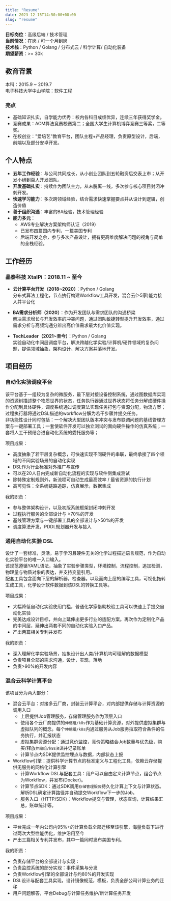 ```yaml
---
title: "Resume"
date: 2023-12-15T14:50:00+08:00
slug: "resume"
---
```


**目标岗位**：高级后端 / 技术管理  
**当前情况**：在岗 / 可一个月到岗  
**技术栈**：Python / Golang / 分布式云 / 科学计算/ 自动化装备  
**期望薪资**：>= 30k  

## 教育背景
本科：2015.9 ~ 2019.7  
电子科技大学中山学院：软件工程   
### 亮点
* 基础知识扎实，自学能力优秀：校内各科目成绩优异，连续三年获得奖学金。  
* 竞赛成果：ACM算法竞赛校赛第二；全国大学生计算机博弈竞赛三等奖，二等奖。
* 在校创业："爱培艺"教育平台，团队主程+产品经理，负责原型设计，后端，前端以及部分安卓开发。
## 个人特点
* **五年工作经验**：与公司共同成长，从小创业团队到五轮融资后交表上市；从开发小组到百人开发团队。
* **开发基础扎实**：持续作为团队主力，从未脱离一线，多次参与核心项目封闭冲刺开发。
* **快速学习能力**：多次跨领域经验，结合需求快速掌握要点并从设计到逻辑，创造价值
* **善于组织沟通**：丰富的BA经验，技术管理经验
* **能力多元**：
    * AWS专业解决方案架构师认证（2019）
    * 已发布四篇国内专利，一篇美国专利
    * 后端开发之余，参与多次产品设计，拥有更高维度解决问题的视角与简单的全栈经验。
## 工作经历
### 晶泰科技 XtalPi：2018.11 ~ 至今  
* **云计算平台开发（2018~2020）**：Python / Golang  
分布式算法工程化，节点执行构建Workflow工具开发，混合云(>5家)能力接入并平台化

* **BA需求分析师（2020）**：作为开发团队与需求团队的沟通桥梁    
解决需求增长与开发效率的冲突问题，通过团队敏捷转型提升开发效率，通过需求分析与高频沟通分辨出高价值需求最大化价值实现。

* **TechLeader（2021~至今）**：Python / Golang  
实验自动化中间层调度平台，解决跨越化学实验/计算机/硬件领域的复杂问题，提供领域抽象，架构设计，解决方案并落地开发。
## 项目经历
### 自动化实验调度平台
该平台基于一组较为复杂的微服务，最下层对接设备控制系统，通过图数据库实现的资源树描述整个物质世界的状态，任务执行器通过世界状态将任务分解成硬件操作分配到具体硬件，调度系统通过调度算法实现任务打包与资源分配，物流方案；过程执行器将通过DSL描述的workflow分解为若干步骤并提交任务。  
非功能性设计同时包括：一个解决大型团队版本冲突与发布联调问题的基线管理方案与一键部署工具；一套使软件开发可以独立测试的面向硬件操作的仿真系统；一套将人工干预结合进自动化系统的委托服务等；

项目成果：
* 高度抽象了若干层复杂概念，可快速实现不同硬件的串联，最终承接了四个领域的不同实验场景的自动化实现
* DSL作为行业标准对外推广与宣传
* 可以在20人日内完成新自动化流程的实现与软件侧集成测试
* 除特殊定制规则外，新流程可自动生成最高效率 / 最省资源的执行计划
* 高可见性：全系统链路追踪，仿真展示，数据集成

我的职责：
* 参与整体架构设计，以及初版系统框架封闭冲刺开发
* 过程执行服务的全部设计与 >70%的开发
* 基线管理方案与一键部署工具的全部设计与>50%的开发
* 调度算法开发，PDDL规划器开发与接入

### 通用自动化实验 DSL
设计了一套标准，灵活，易于学习且硬件无关的化学过程描述语言规范，作为自动化实验平台的唯一入口输入。  
该规范遵循YAML语法，抽象了实验步骤类型，环境控制，流程控制，追加检测，物理量与物质对象的表达，并支持变量引用。  
配套工具包含面向下层的解析器，检查器。以及面向上层的编写工具，可视化拖转生成工具，化学设计软件数据到该DSL的转换工具等。

项目成果：
* 大幅降低自动化实验使用门槛，普通化学家借助校验工具可以快速上手提交自动化实验
* 完美达成设计目标，并向上延伸出更多行业的适配方案。再次作为定制化产品的中间层，延伸出两套不同的自动化实验入口产品。
* 产出两篇相关专利并发布

我的职责：
* 深入理解化学实验场景，抽象设计出人类/计算机均可理解的数据模型
* 负责项目全部的需求沟通，设计，实现，落地
* 负责>90%的开发内容

### 混合云科学计算平台
该项目分为两大部分：
* 混合云平台：对接多云厂商，封装云计算平台，对内部提供存储与计算资源的调用入口
    * 上层提供Job管理服务，存储管理服务作为顶层入口
    * 使用各个云厂商提供的`伸缩组/k8s`作为基础计算资源，对外提供虚拟集群与虚拟队列的概念。每个`伸缩组/k8s`内通过服务从Job服务拉取符合条件的任务执行，并汇报状态
    * 虚拟集群资源分配：通过竞价监控，竞价策略结合Job数量与优先级，购买/释放`伸缩组/k8s资源`并记录账单
    * 计算节点内SDK提供监控埋点与数据，内部状态上报
* Workflow引擎：提供科学计算节点的标准定义与工程化工具，依赖云存储提供无服务的网格化计算引擎
    * 计算Workflow DSL与配套工具：用户可以自由定义计算节点，组合节点为Workflow，并发布(Docker)。
    * 计算节点SDK：通过SDK调用`存储管理服务`持久化计算上下文与计算状态。解析DSL确定计算路径并自动提交Workflow下一步的Job。
    * 服务入口（HTTP/SDK）：Workflow提交与管理，状态查询，计算结果汇总，账单统计等。

项目成果：
* 平台完成一年内公司内95%+的计算负载全部迁移至该引擎，海量负载下进行过两次大型性能优化，维护沿用至今
* 产出三篇相关专利并发布，其中一篇同时发布美国专利。

我的职责：
* 负责存储平台的全部设计与实现：
* 负责监控系统的部分实现：事件采集与分发
* 负责Workflow引擎的全部设计与约80%的开发实现
* DSL设计与配套工具实现，设计镜像规范，模板，负责全部公司计算业务的迁移
* 用户问题解答，平台Debug与计算任务维护/新计算任务开发